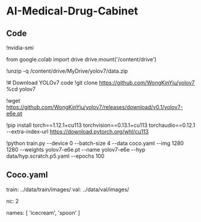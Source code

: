 # AI-Medical-Drug-Cabinet

## Code
!nvidia-smi

from google.colab import drive
drive.mount('/content/drive')

!unzip -q /content/drive/MyDrive/yolov7/data.zip

!# Download YOLOv7 code
!git clone https://github.com/WongKinYiu/yolov7
%cd yolov7

!wget https://github.com/WongKinYiu/yolov7/releases/download/v0.1/yolov7-e6e.pt

!pip install torch==1.12.1+cu113 torchvision==0.13.1+cu113 torchaudio==0.12.1 --extra-index-url https://download.pytorch.org/whl/cu113

!python train.py  --device 0 --batch-size 4 --data coco.yaml --img 1280 1280  --weights yolov7-e6e.pt --name yolov7-e6e  --hyp data/hyp.scratch.p5.yaml --epochs 100

## Coco.yaml

train: ../data/train/images/
val: ../data/val/images/

nc: 2

names: [ 'icecream', 'spoon' ]


